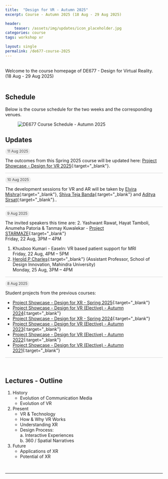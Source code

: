 ```yaml
---
title:  "Design for VR - Autumn 2025"
excerpt: Course - Autumn 2025 (18 Aug - 29 Aug 2025)

header:
    teaser: /assets/img/updates/icon_placeholder.jpg
categories: course
tags: workshop xr

layout: single
permalink: /de677-course-2025
---
```

<br>
Welcome to the course homepage of DE677 - Design for Virtual Reality.
<br>
(18 Aug - 29 Aug 2025)
<br><br>

## Schedule
Below is the course schedule for the two weeks and the corresponding venues.

<figure class="align-center" style="width:100%;">
  <img src="{{ site.url }}{{ site.baseurl }}\assets\img\course\de677-schedule-autumn2025.png" alt="DE677 Course Schedule - Autumn 2025">
</figure>

## Updates

<span style="padding: 0px 0px 4px 0px; background-color: #eeeeee; color: #444444; border-radius: 10px;"> <small>&nbsp;&nbsp;11 Aug 2025&nbsp;&nbsp;</small> </span>

The outcomes from this Spring 2025 course will be updated here: [Project Showcase - Design for VR 2025](https://imxd.in/de677-showcase-2025){:target="_blank"}.

<hr style="height:1px;border-width:0;background-color:lightgrey">

<span style="padding: 0px 0px 4px 0px; background-color: #eeeeee; color: #444444; border-radius: 10px;"> <small>&nbsp;&nbsp;10 Aug 2025&nbsp;&nbsp;</small> </span><br style="line-height: 10px" />

The development sessions for VR and AR will be taken by [Elvira Mishra](https://www.linkedin.com/in/elvira-mishra-596b311a1/){:target="_blank"},
[Shiva Teja Banda](https://in.linkedin.com/in/bstg){:target="_blank"} and
[Aditya Sirsat](https://www.linkedin.com/in/aditya-sirsat-7b4653258/){:target="_blank"}..

<hr style="height:1px;border-width:0;background-color:lightgrey;">

<span style="padding: 0px 0px 4px 0px; background-color: #eeeeee; color: #444444; border-radius: 10px;"> <small>&nbsp;&nbsp;9 Aug 2025&nbsp;&nbsp;</small> </span>

The invited speakers this time are:
2. Yashwant Rawat, Hayat Tamboli, Anumeha Patoria & Tanmay Kuwalekar - [Project STARMAZE](https://anumehapatoria.com/starmaze){:target="_blank"}
<br>Friday, 22 Aug, 3PM – 4PM
1. Khusboo Kumari - EaseIn: VR based patient support for MRI
<br>Friday, 22 Aug, 4PM – 5PM
3. [Herold P Charles](https://www.linkedin.com/in/herold-pc/){:target="_blank"} (Assistant Professor, School of Design Innovation, Mahindra University)
<br>Monday, 25 Aug, 3PM – 4PM

<hr style="height:1px;border-width:0;background-color:lightgrey;">

<span style="padding: 0px 0px 4px 0px; background-color: #eeeeee; color: #444444; border-radius: 10px;"> <small>&nbsp;&nbsp;8 Aug 2025&nbsp;&nbsp;</small> </span>

Student projects from the previous courses:
- [Project Showcase - Design for XR - Spring 2025](https://imxd.in/de712-showcase-2025){:target="_blank"}
- [Project Showcase - Design for VR (Elective) - Autumn 2024](https://imxd.in/de677-showcase-2024){:target="_blank"}
- [Project Showcase - Design for XR - Spring 2024](https://imxd.in/de712-showcase-2024){:target="_blank"}
- [Project Showcase - Design for VR (Elective) - Autumn 2023](https://imxd.in/de677-showcase-2023){:target="_blank"}
- [Project Showcase - Design for VR (Elective) - Autumn 2022](https://imxd.in/de677-showcase-2022){:target="_blank"}
- [Project Showcase - Design for VR (Elective) - Autumn 2021](https://imxd.in/de677-showcase-2021){:target="_blank"}

<hr style="height:1px;border-width:0;background-color:lightgrey">
<br>

## Lectures - Outline
1.  History
    * Evolution of Communication Media
    * Evolution of VR
2.  Present
    * VR & Technology
    * How & Why VR Works
    * Understanding XR
    * Design Process: <br>
      a. Interactive Experiences <br>
      b. 360 / Spatial Narratives
3.  Future
    * Applications of XR
    * Potential of XR

<br>
<hr>
